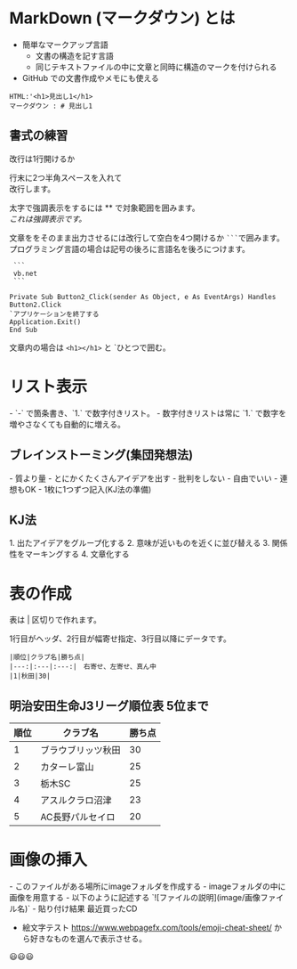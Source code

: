 <h1>MarkDown (マークダウン) とは</h1>

+ 簡単なマークアップ言語
    + 文書の構造を記す言語
    +  同じテキストファイルの中に文章と同時に構造のマークを付けられる
+ GitHub での文書作成やメモにも使える  

```
HTML:'<h1>見出し1</h1>  
マークダウン : # 見出し1
```

<h2>書式の練習</h2>
改行は1行開けるか  

行末に2つ半角スペースを入れて  
改行します。  

太字で強調表示をするには ** で対象範囲を囲みます。  
*これは強調表示です。*  

文章ををそのまま出力させるには改行して空白を4つ開けるか ` ``` `で囲みます。  
プログラミング言語の場合は記号の後ろに言語名を後ろにつけます。  

     ```
     vb.net
     ```
     
    Private Sub Button2_Click(sender As Object, e As EventArgs) Handles Button2.Click
    `アプリケーションを終了する
    Application.Exit()
    End Sub  
    
文章内の場合は `<h1></h1>` と `ひとつで囲む。

<h1>リスト表示</h1>
-  `-` で箇条書き、`1.` で数字付きリスト。
- 数字付きリストは常に `1.` で数字を増やさなくても自動的に増える。

<h2>ブレインストーミング(集団発想法)</h2>  
- 質より量  
    - とにかくたくさんアイデアを出す  
- 批判をしない  
- 自由でいい  
- 連想もOK  
- 1枚に1つずつ記入(KJ法の準備)  
<h2>KJ法</h2>  
1. 出たアイデアをグループ化する
2. 意味が近いものを近くに並び替える
3. 関係性をマーキングする
4. 文章化する
<h1>表の作成</h1>  
表は | 区切りで作れます。

1行目がヘッダ、2行目が幅寄せ指定、3行目以降にデータです。

    |順位|クラブ名|勝ち点|
    |---:|:---|:---:|　右寄せ、左寄せ、真ん中
    |1|秋田|30|  
    
<h2>明治安田生命J3リーグ順位表 5位まで</h2>

|順位|クラブ名|勝ち点|  
----|----|----
|1 |ブラウブリッツ秋田|30|  
|2|カターレ富山|25|  
|3|栃木SC|25|  
|4|アスルクラロ沼津|23|  
|5|AC長野パルセイロ|20|  

<h1>画像の挿入</h1>  
- このファイルがある場所にimageフォルダを作成する
- imageフォルダの中に画像を用意する
- 以下のように記述する
`![ファイルの説明](image/画像ファイル名)`  
- 貼り付け結果
最近買ったCD

- 絵文字テスト
https://www.webpagefx.com/tools/emoji-cheat-sheet/ から好きなものを選んで表示させる。

😃😃😃
